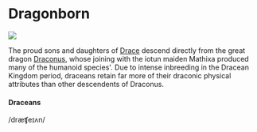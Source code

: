 # Dragonborn

![](lore/species/dracean.png)

The proud sons and daughters of [Drace](/places/drace) descend directly from the great dragon [Draconus](/lore/cosmology/deigen/dragons/draconus), whose joining with the iotun maiden Mathixa produced many of the humanoid species'. Due to intense inbreeding in the Dracean Kingdom period, draceans retain far more of their draconic physical attributes than other descendents of Draconus.

#### Draceans
/dræʧeɪʌn/

